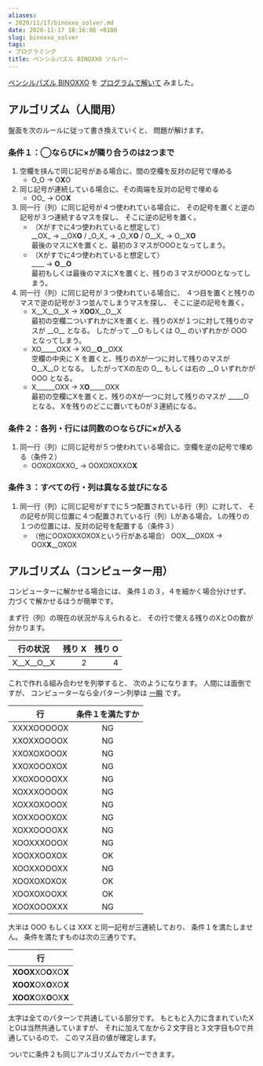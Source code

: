 ```yaml
---
aliases:
- 2020/11/17/binoxxo_solver.md
date: 2020-11-17 18:16:08 +0100
slug: binoxxo_solver
tags:
- プログラミング
title: ペンシルパズル BINOXXO ソルバー
---
```

[ペンシルパズル BINOXXO](/2020/09/01/binoxxo.html) を
[プログラムで解いて](https://github.com/isseis/blog/blob/master/assets/2020/11/binoxxo/binoxxo_solver.py) みました。

## アルゴリズム（人間用）

盤面を次のルールに従って書き換えていくと、
問題が解けます。

### 条件１：◯ならびに×が隣り合うのは2つまで

1. 空欄を挟んで同じ記号がある場合に、間の空欄を反対の記号で埋める
    * O\_O → O**X**O
2. 同じ記号が連続している場合に、その両端を反対の記号で埋める<br>
    * OO\_ → OO**X**
3. 同一行（列）に同じ記号が４つ使われている場合に、
    その記号を置くと逆の記号が３つ連続するマスを探し、
    そこに逆の記号を置く。<br>
    * （Xがすでに4つ使われていると想定して）<br>
    \_\_OX\_ → \_\_OX**O** / \_O\_X\_ → \_O\_X**O** / O\_\_X\_ → O\_\_X**O**<br>
    最後のマスにXを置くと、最初の３マスがOOOとなってしまう。
    * （Xがすでに4つ使われていると想定して）<br>
    \_\_\_\_ → **O**__**O**<br>
    最初もしくは最後のマスにXを置くと、残りの３マスがOOOとなってしまう。
3. 同一行（列）に同じ記号が３つ使われている場合に、
    ４つ目を置くと残りのマスで逆の記号が３つ並んでしまうマスを探し、
    そこに逆の記号を置く。
    * X\_\_X\_\_O\_\_X → X**OO**X\_\_O\_\_X<br>
    最初の空欄二ついずれかにXを置くと、残りのXが１つに対して残りのマスが \_\_O\_\_ となる。
    したがって \_\_O もしくは O\_\_ のいずれかが OOO となってしまう。
    * XO\_\_\_\_\_OXX → XO\_\_**O**\_\_OXX<br>
    空欄の中央に X を置くと、残りのXが一つに対して残りのマスが O\_\_X\_\_O となる。
    したがってXの左の O\_\_ もしくは右の \_\_O いずれかが OOO となる。
    * X\_\_\_\_\_\_OXX → X**O**\_\_\_\_\_OXX<br>
    最初の空欄にXを置くと、残りのXが一つに対して残りのマスが \_\_\_\_\_O となる。
    Xを残りのどこに置いてもOが３連続になる。

### 条件２：各列・行には同数の○ならびに×が入る

1. 同一行（列）に同じ記号が５つ使われている場合に、空欄を逆の記号で埋める（条件２）<br>
    * OOXOXOXXO\_ → OOXOXOXXO**X**

### 条件３：すべての行・列は異なる並びになる

1. 同一行（列）に同じ記号がすでに５つ配置されている行（列）に対して、
    その記号が同じ位置に４つ配置されている行（列）Lがある場合。
    Lの残りの１つの位置には、反対の記号を配置する（条件３）<br>
    * （他にOOXOXXOXOXという行がある場合） OOX\_\_\_OXOX → OOX**X**\_\_OXOX

## アルゴリズム（コンピューター用）

コンピューターに解かせる場合には、
条件１の３，４を細かく場合分けせず、
力づくで解かせるほうが簡単です。

まず行（列）の現在の状況が与えられると、
その行で使える残りのXとOの数が分かります。

| 行の状況            | 残り X    | 残り O |
| -                  | -:        | -: |
| X\_\_X\_\_O\_\_X    | 2         | 4 |

これで作れる組み合わせを列挙すると、
次のようになります。
人間には面倒ですが、
コンピューターなら全パターン列挙は [一瞬](https://github.com/isseis/blog/blob/0af6cc6f353cec6325fe39af6e3900d5e3454e61/assets/2020/11/binoxxo/binoxxo_solver.py#L177) です。

| 行 | 条件１を満たすか |
| - | :-: |
| XXXXOOOOOX | NG |
| XXOXXOOOOX | NG |
| XXOXOXOOOX | NG |
| XXOXOOOXOX | NG |
| XXOXOOOOXX | NG |
| XOXXXOOOOX | NG |
| XOXXOXOOOX | NG |
| XOXXOOOXOX | NG |
| XOXXOOOOXX | NG |
| XOOXXXOOOX | NG |
| XOOXXOOXOX | OK |
| XOOXXOOOXX | NG |
| XOOXOXOXOX | OK |
| XOOXOXOOXX | OK |
| XOOXOOOXXX | NG |

大半は OOO もしくは XXX と同一記号が三連続しており、
条件１を満たしません。
条件を満たすものは次の三通りです。

| 行 |
| - |
| **XOOX**XO**O**XO**X** |
| **XOOX**OX**O**XO**X** |
| **XOOX**OX**O**OX**X** |

太字は全てのパターンで共通している部分です。
もともと入力に含まれていたXとOは当然共通していますが、
それに加えて左から２文字目と３文字目もOで共通しているので、
このマス目の値が確定します。

ついでに条件２も同じアルゴリズムでカバーできます。